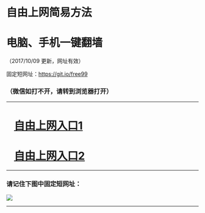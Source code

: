 ﻿# 自由上网简易方法

# 电脑、手机一键翻墙

（2017/10/09 更新，网址有效）

固定短网址：https://git.io/free99

### （微信如打不开，请转到浏览器打开）


***





# &nbsp;&nbsp; <a href="http://ft327211023.fwq-tz-1001.info/fwqtz01.html?t=10090013453 " target="_blank">自由上网入口1</a>
# &nbsp;&nbsp; <a href="http://ft1120720230.fwq-tz-1002.info/fwqtz02.html?t=10090017809 " target="_blank">自由上网入口2</a>
***

### 请记住下图中固定短网址：

<img src="https://s3-us-west-2.amazonaws.com/fwq-1001/yjfq-20170905okok.png" /> 


***

